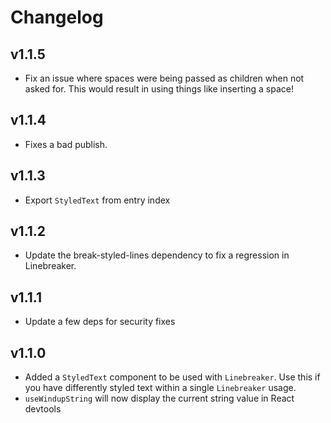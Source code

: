 # Changelog

## v1.1.5

- Fix an issue where spaces were being passed as children when not asked for. This would result in using things like <Pause> inserting a space!

## v1.1.4

- Fixes a bad publish.

## v1.1.3

- Export `StyledText` from entry index

## v1.1.2

- Update the break-styled-lines dependency to fix a regression in Linebreaker.

## v1.1.1

- Update a few deps for security fixes

## v1.1.0

- Added a `StyledText` component to be used with `Linebreaker`. Use this if you have differently styled text within a single `Linebreaker` usage.
- `useWindupString` will now display the current string value in React devtools
